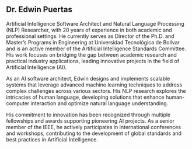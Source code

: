 ## Dr. Edwin Puertas

Artificial Intelligence Software Architect and Natural Language Processing (NLP) Researcher, with 20 years of experience in both academic and professional settings. He currently serves as Director of the Ph.D. and Master’s Programs in Engineering at Universidad Tecnológica de Bolívar and is an active member of the Artificial Intelligence Standards Committee. His work focuses on bridging the gap between academic research and practical industry applications, leading innovative projects in the field of Artificial Intelligence (AI).

As an AI software architect, Edwin designs and implements scalable systems that leverage advanced machine learning techniques to address complex challenges across various sectors. His NLP research explores the intricacies of human language, developing solutions that enhance human-computer interaction and optimize natural language understanding.

His commitment to innovation has been recognized through multiple fellowships and awards supporting pioneering AI projects. As a senior member of the IEEE, he actively participates in international conferences and workshops, contributing to the development of global standards and best practices in Artificial Intelligence.

